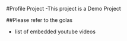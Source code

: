 #Profile Project
-This project is a Demo Project

##Please refer to the golas
- list of embedded youtube videos

